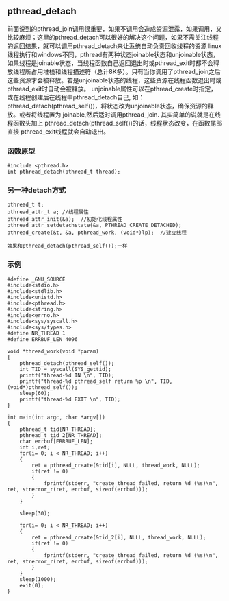## pthread_detach
前面说到的pthread_join调用很重要，如果不调用会造成资源泄露，如果调用，又比较麻烦；这里的pthread_detach可以很好的解决这个问题，如果不需关注线程的返回结果，就可以调用pthread_detach来让系统自动负责回收线程的资源
linux线程执行和windows不同，pthread有两种状态joinable状态和unjoinable状态，
如果线程是joinable状态，当线程函数自己返回退出时或pthread_exit时都不会释放线程所占用堆栈和线程描述符（总计8K多）。只有当你调用了pthread_join之后这些资源才会被释放。若是unjoinable状态的线程，这些资源在线程函数退出时或pthread_exit时自动会被释放。
unjoinable属性可以在pthread_create时指定，或在线程创建后在线程中pthread_detach自己, 如：pthread_detach(pthread_self())，将状态改为unjoinable状态，确保资源的释放。或者将线程置为 joinable,然后适时调用pthread_join.
其实简单的说就是在线程函数头加上 pthread_detach(pthread_self())的话，线程状态改变，在函数尾部直接 pthread_exit线程就会自动退出。

### 函数原型
```
#include <pthread.h>
int pthread_detach(pthread_t thread);
```

### 另一种detach方式
```
pthread_t t;
pthread_attr_t a; //线程属性
pthread_attr_init(&a);  //初始化线程属性
pthread_attr_setdetachstate(&a, PTHREAD_CREATE_DETACHED);
pthread_create(&t, &a, pthread_work, (void*)lp);  //建立线程

效果和pthread_detach(pthread_self());一样
```

### 示例
```
#define _GNU_SOURCE
#include<stdio.h>
#include<stdlib.h>
#include<unistd.h>
#include<pthread.h>
#include<string.h>
#include<errno.h>
#include<sys/syscall.h>
#include<sys/types.h>
#define NR_THREAD 1
#define ERRBUF_LEN 4096

void *thread_work(void *param)
{
    pthread_detach(pthread_self());
    int TID = syscall(SYS_gettid);
    printf("thread-%d IN \n", TID);
    printf("thread-%d pthread_self return %p \n", TID, (void*)pthread_self());
    sleep(60);
    printf("thread-%d EXIT \n", TID);
}

int main(int argc, char *argv[])
{
    pthread_t tid[NR_THREAD];
    pthread_t tid_2[NR_THREAD];
    char errbuf[ERRBUF_LEN];
    int i,ret;
    for(i= 0; i < NR_THREAD; i++)
    {
        ret = pthread_create(&tid[i], NULL, thread_work, NULL);
        if(ret != 0)
        {
            fprintf(stderr, "create thread failed, return %d (%s)\n", ret, strerror_r(ret, errbuf, sizeof(errbuf)));
        }
    }

    sleep(30);

    for(i= 0; i < NR_THREAD; i++)
    {
        ret = pthread_create(&tid_2[i], NULL, thread_work, NULL);
        if(ret != 0)
        {
            fprintf(stderr, "create thread failed, return %d (%s)\n", ret, strerror_r(ret, errbuf, sizeof(errbuf)));
        }
    }
    sleep(1000);
    exit(0);
}
```